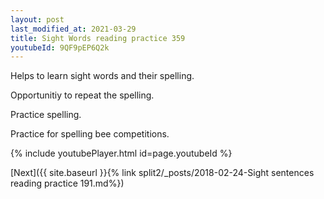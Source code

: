```yaml
---
layout: post
last_modified_at: 2021-03-29
title: Sight Words reading practice 359
youtubeId: 9QF9pEP6Q2k
---
```

 
 
Helps to learn sight words and their spelling.

Opportunitiy to repeat the spelling. 

Practice spelling. 
 
Practice for spelling bee competitions. 
 
{% include youtubePlayer.html id=page.youtubeId %}
 
 

[Next]({{ site.baseurl }}{% link  split2/_posts/2018-02-24-Sight sentences reading practice 191.md%})
 

